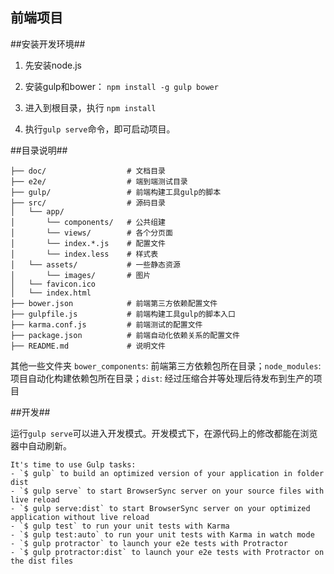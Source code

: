 前端项目
-------

##安装开发环境##

1. 先安装node.js

2. 安装gulp和bower： `npm install -g gulp bower`

3. 进入到根目录，执行 `npm install`

4. 执行`gulp serve`命令，即可启动项目。

##目录说明##


```
├── doc/                  # 文档目录
├── e2e/                  # 端到端测试目录
├── gulp/                 # 前端构建工具gulp的脚本
├── src/                  # 源码目录
│   └── app/
│       └── components/   # 公共组建
│       └── views/        # 各个分页面
│       └── index.*.js    # 配置文件
│       └── index.less    # 样式表
│   └── assets/           # 一些静态资源
│       └── images/       # 图片
│   └── favicon.ico
│   └── index.html
├── bower.json            # 前端第三方依赖配置文件
├── gulpfile.js           # 前端构建工具gulp的脚本入口
├── karma.conf.js         # 前端测试的配置文件
├── package.json          # 前端自动化依赖关系的配置文件
├── README.md             # 说明文件
```

其他一些文件夹
`bower_components`: 前端第三方依赖包所在目录；`node_modules`: 项目自动化构建依赖包所在目录；`dist`: 经过压缩合并等处理后待发布到生产的项目

##开发##

运行`gulp serve`可以进入开发模式。开发模式下，在源代码上的修改都能在浏览器中自动刷新。

```shell
It's time to use Gulp tasks:
- `$ gulp` to build an optimized version of your application in folder dist
- `$ gulp serve` to start BrowserSync server on your source files with live reload
- `$ gulp serve:dist` to start BrowserSync server on your optimized application without live reload
- `$ gulp test` to run your unit tests with Karma
- `$ gulp test:auto` to run your unit tests with Karma in watch mode
- `$ gulp protractor` to launch your e2e tests with Protractor
- `$ gulp protractor:dist` to launch your e2e tests with Protractor on the dist files
```
